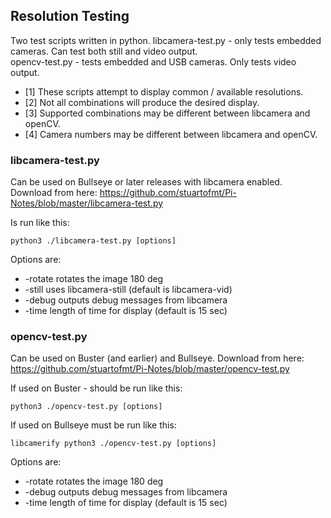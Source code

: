 ## Resolution Testing
Two test scripts written in python.
libcamera-test.py - only tests embedded cameras. Can test both still and video output.<br>
opencv-test.py - tests embedded and USB cameras. Only tests video output.

- [1] These scripts attempt to display common / available resolutions.<br>
- [2] Not all combinations will produce the desired display.<br>
- [3] Supported combinations may be different between libcamera and openCV.<br>
- [4] Camera numbers may be different between libcamera and openCV.


### libcamera-test.py
Can be used on Bullseye or later releases with libcamera enabled.
Download from here:
https://github.com/stuartofmt/Pi-Notes/blob/master/libcamera-test.py

Is run like this:
```
python3 ./libcamera-test.py [options]
```
Options are:
- -rotate  rotates the image 180 deg
- -still   uses libcamera-still (default is libcamera-vid)
- -debug   outputs debug messages from libcamera
- -time    length of time for display (default is 15 sec)

### opencv-test.py
Can be used on Buster (and earlier) and Bullseye.
Download from here:
https://github.com/stuartofmt/Pi-Notes/blob/master/opencv-test.py

If used on Buster - should be run like this:

```
python3 ./opencv-test.py [options]

```

If used on Bullseye must be run like this:
```
libcamerify python3 ./opencv-test.py [options]
```

Options are:
- -rotate  rotates the image 180 deg
- -debug   outputs debug messages from libcamera
- -time    length of time for display (default is 15 sec)

